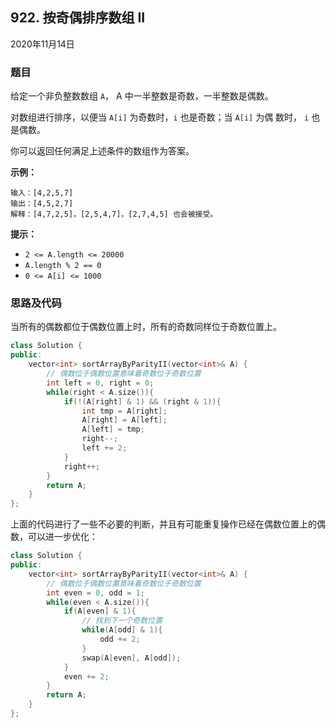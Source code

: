 ## 922. 按奇偶排序数组 II

2020年11月14日

### 题目

给定一个非负整数数组 ``A``， A 中一半整数是奇数，一半整数是偶数。

对数组进行排序，以便当 ``A[i]`` 为奇数时，``i`` 也是奇数；当 ``A[i]`` 为偶
数时， ``i`` 也是偶数。

你可以返回任何满足上述条件的数组作为答案。



**示例：**

```
输入：[4,2,5,7]
输出：[4,5,2,7]
解释：[4,7,2,5]，[2,5,4,7]，[2,7,4,5] 也会被接受。
```



**提示：**


- ``2 <= A.length <= 20000``
- ``A.length % 2 == 0``
- ``0 <= A[i] <= 1000``

### 思路及代码

当所有的偶数都位于偶数位置上时，所有的奇数同样位于奇数位置上。

```cpp
class Solution {
public:
    vector<int> sortArrayByParityII(vector<int>& A) {
        // 偶数位于偶数位置意味着奇数位于奇数位置
        int left = 0, right = 0;
        while(right < A.size()){
            if(!(A[right] & 1) && (right & 1)){
                int tmp = A[right];
                A[right] = A[left];
                A[left] = tmp;
                right--;
                left += 2;
            }
            right++;
        }
        return A;
    }
};
```

上面的代码进行了一些不必要的判断，并且有可能重复操作已经在偶数位置上的偶数，可以进一步优化：

```cpp
class Solution {
public:
    vector<int> sortArrayByParityII(vector<int>& A) {
        // 偶数位于偶数位置意味着奇数位于奇数位置
        int even = 0, odd = 1;
        while(even < A.size()){
            if(A[even] & 1){
                // 找到下一个奇数位置
                while(A[odd] & 1){
                    odd += 2;
                }
                swap(A[even], A[odd]);
            }
            even += 2;
        }
        return A;
    }
};
```